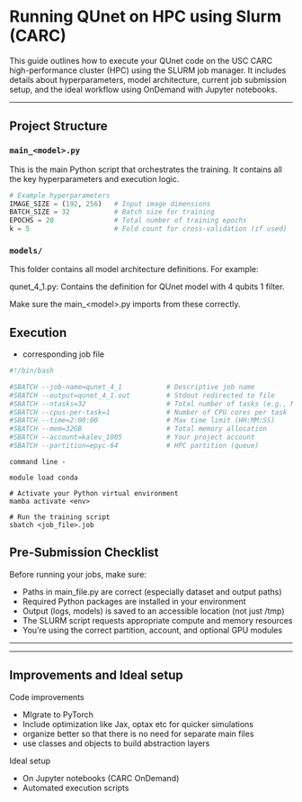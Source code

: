 # Running QUnet on HPC using Slurm (CARC)

This guide outlines how to execute your QUnet code on the USC CARC high-performance cluster (HPC) using the SLURM job manager. It includes details about hyperparameters, model architecture, current job submission setup, and the ideal workflow using OnDemand with Jupyter notebooks.

---

## Project Structure

### `main_<model>.py`

This is the main Python script that orchestrates the training. It contains all the key hyperparameters and execution logic.

```python
# Example hyperparameters
IMAGE_SIZE = (192, 256)   # Input image dimensions
BATCH_SIZE = 32           # Batch size for training
EPOCHS = 20               # Total number of training epochs
k = 5                     # Fold count for cross-validation (if used)
```

### `models/`
This folder contains all model architecture definitions. For example:

qunet_4_1.py: Contains the definition for QUnet model with 4 qubits 1 filter.

Make sure the main_\<model\>.py imports from these correctly.


## Execution

- corresponding job file

```bash
#!/bin/bash

#SBATCH --job-name=qunet_4_1           # Descriptive job name
#SBATCH --output=qunet_4_1.out         # Stdout redirected to file
#SBATCH --ntasks=32                    # Total number of tasks (e.g., MPI processes)
#SBATCH --cpus-per-task=1              # Number of CPU cores per task
#SBATCH --time=2:00:00                 # Max time limit (HH:MM:SS)
#SBATCH --mem=32GB                     # Total memory allocation
#SBATCH --account=kalev_1005           # Your project account
#SBATCH --partition=epyc-64            # HPC partition (queue)
```
```
command line - 

module load conda

# Activate your Python virtual environment
mamba activate <env>

# Run the training script
sbatch <job_file>.job
```

## Pre-Submission Checklist
Before running your jobs, make sure:

- Paths in main_file.py are correct (especially dataset and output paths)
- Required Python packages are installed in your environment
- Output (logs, models) is saved to an accessible location (not just /tmp)
- The SLURM script requests appropriate compute and memory resources
- You’re using the correct partition, account, and optional GPU modules

---
---

## Improvements and Ideal setup

Code improvements 
- MIgrate to PyTorch
- Include optimization like Jax, optax etc for quicker simulations
- organize better so that there is no need for separate main files
- use classes and objects to build abstraction layers

Ideal setup
- On Jupyter notebooks (CARC OnDemand)
- Automated execution scripts